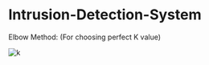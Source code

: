 # Intrusion-Detection-System

Elbow Method: (For choosing perfect K value)

![k](https://user-images.githubusercontent.com/83270390/172544810-47fd6dae-4f8a-443c-b2bb-8847b4df2605.png)
